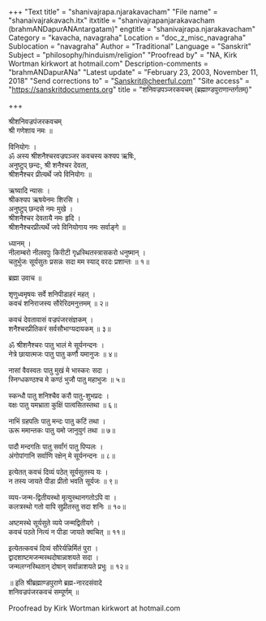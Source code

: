 +++
"Text title" = "shanivajrapa.njarakavacham"
"File name" = "shanaivajrakavach.itx"
itxtitle = "shanivajrapanjarakavacham (brahmANDapurANAntargatam)"
engtitle = "shanivajrapa.njarakavacham"
Category = "kavacha, navagraha"
Location = "doc_z_misc_navagraha"
Sublocation = "navagraha"
Author = "Traditional"
Language = "Sanskrit"
Subject = "philosophy/hinduism/religion"
"Proofread by" = "NA, Kirk Wortman kirkwort at hotmail.com"
Description-comments = "brahmANDapurANa"
"Latest update" = "February 23, 2003, November 11, 2018"
"Send corrections to" = "Sanskrit@cheerful.com"
"Site access" = "https://sanskritdocuments.org"
title = "शनिवज्रपञ्जरकवचम् (ब्रह्माण्डपुराणान्तर्गतम्)"

+++
  
 श्रीशनिवज्रपंजरकवचम्   
श्री गणेशाय नमः ॥  
  
विनियोगः ।  
ॐ अस्य श्रीशनैश्चरवज्रपञ्जर कवचस्य कश्यप ऋषिः,  
अनुष्टुप् छन्दः, श्री शनैश्चर देवता,  
श्रीशनैश्चर प्रीत्यर्थे जपे विनियोगः ॥  
  
ऋष्यादि न्यासः ।   
श्रीकश्यप ऋषयेनमः शिरसि ।  
अनुष्टुप् छन्दसे नमः मुखे ।  
श्रीशनैश्चर देवतायै नमः हृदि ।  
श्रीशनैश्चरप्रीत्यर्थे जपे विनियोगाय नमः सर्वाङ्गे ॥  
  
ध्यानम् ।  
नीलाम्बरो नीलवपुः किरीटी गृध्रस्थितस्त्रासकरो धनुष्मान् ।  
चतुर्भुजः सूर्यसुतः प्रसन्नः सदा मम स्याद् वरदः प्रशान्तः ॥ १॥  
  
ब्रह्मा उवाच ॥  
  
शृणुध्वमृषयः सर्वे शनिपीडाहरं महत् ।  
कवचं शनिराजस्य सौरेरिदमनुत्तमम् ॥ २॥  
  
कवचं देवतावासं वज्रपंजरसंज्ञकम् ।  
शनैश्चरप्रीतिकरं सर्वसौभाग्यदायकम् ॥ ३॥  
  
ॐ श्रीशनैश्चरः पातु भालं मे सूर्यनन्दनः ।  
नेत्रे छायात्मजः पातु पातु कर्णौ यमानुजः ॥ ४॥  
  
नासां वैवस्वतः पातु मुखं मे भास्करः सदा ।  
स्निग्धकण्ठश्च मे कण्ठं भुजौ पातु महाभुजः ॥ ५॥  
  
स्कन्धौ पातु शनिश्चैव करौ पातु-शुभप्रदः ।  
वक्षः पातु यमभ्राता कुक्षिं पात्वसितस्तथा ॥ ६॥  
  
नाभिं ग्रहपतिः पातु मन्दः पातु कटिं तथा ।  
ऊरू ममान्तकः पातु यमो जानुयुगं तथा ॥ ७॥  
  
पादौ मन्दगतिः पातु सर्वांगं पातु पिप्पलः ।  
अंगोपांगानि सर्वाणि रक्षेन् मे सूर्यनन्दनः ॥ ८॥  
  
इत्येतत् कवचं दिव्यं पठेत् सूर्यसुतस्य यः ।  
न तस्य जायते पीडा प्रीतो भवति सूर्यजः ॥ ९॥  
  
व्यय-जन्म-द्वितीयस्थो मृत्युस्थानगतोऽपि वा ।  
कलत्रस्थो गतो वापि सुप्रीतस्तु सदा शनिः ॥ १०॥  
  
अष्टमस्थे सूर्यसुते व्यये जन्मद्वितीयगे ।  
कवचं पठते नित्यं न पीडा जायते क्वचित् ॥ ११॥  
  
इत्येतत्कवचं दिव्यं सौरेर्यन्निर्मितं पुरा ।  
द्वादशाष्टमजन्मस्थदोषान्नाशयते सदा ।  
जन्मलग्नस्थितान् दोषान् सर्वान्नाशयते प्रभुः ॥ १२॥  
  
॥ इति श्रीब्रह्माण्डपुराणे ब्रह्म-नारदसंवादे  
शनिवज्रपंजरकवचं सम्पूर्णम् ॥  
  
  
  
Proofread by Kirk Wortman kirkwort at hotmail.com  
  
